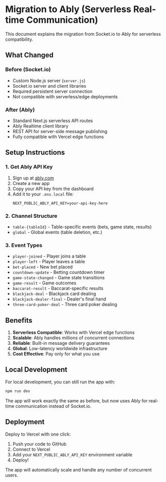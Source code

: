 # Migration to Ably (Serverless Real-time Communication)

This document explains the migration from Socket.io to Ably for serverless compatibility.

## What Changed

### Before (Socket.io)
- Custom Node.js server (`server.js`) 
- Socket.io server and client libraries
- Required persistent server connection
- Not compatible with serverless/edge deployments

### After (Ably)
- Standard Next.js serverless API routes
- Ably Realtime client library
- REST API for server-side message publishing
- Fully compatible with Vercel edge functions

## Setup Instructions

### 1. Get Ably API Key
1. Sign up at [ably.com](https://ably.com)
2. Create a new app
3. Copy your API key from the dashboard
4. Add it to your `.env.local` file:
   ```
   NEXT_PUBLIC_ABLY_API_KEY=your-api-key-here
   ```

### 2. Channel Structure
- `table-{tableId}` - Table-specific events (bets, game state, results)
- `global` - Global events (table deletion, etc.)

### 3. Event Types
- `player-joined` - Player joins a table
- `player-left` - Player leaves a table  
- `bet-placed` - New bet placed
- `countdown-update` - Betting countdown timer
- `game-state-changed` - Game state transitions
- `game-result` - Game outcomes
- `baccarat-result` - Baccarat-specific results
- `blackjack-deal` - Blackjack card dealing
- `blackjack-dealer-final` - Dealer's final hand
- `three-card-poker-deal` - Three card poker dealing

## Benefits

1. **Serverless Compatible**: Works with Vercel edge functions
2. **Scalable**: Ably handles millions of concurrent connections
3. **Reliable**: Built-in message delivery guarantees
4. **Global**: Low-latency worldwide infrastructure
5. **Cost Effective**: Pay only for what you use

## Local Development

For local development, you can still run the app with:
```bash
npm run dev
```

The app will work exactly the same as before, but now uses Ably for real-time communication instead of Socket.io.

## Deployment

Deploy to Vercel with one click:
1. Push your code to GitHub
2. Connect to Vercel
3. Add your `NEXT_PUBLIC_ABLY_API_KEY` environment variable
4. Deploy!

The app will automatically scale and handle any number of concurrent users.